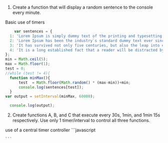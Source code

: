 1. Create a function that will display a random sentence to the console every minute. 
  
  Basic use of timers 
  ```javascript
      var sentences = {
	1: 'Lorem Ipsum is simply dummy text of the printing and typesetting industry',
	2: 'Lorem Ipsum has been the industry`s standard dummy text ever since the 1500s, when an unknown printer took a galley of type and scrambled it to make a type specimen book.',
	3: 'It has survived not only five centuries, but also the leap into electronic typesetting, remaining essentially unchanged. It was popularised in the 1960s with the release of Letraset sheets containing Lorem Ipsum passages, and more recently with desktop publishing software like Aldus PageMaker including versions of Lorem Ipsum.',
	4: 'It is a long established fact that a reader will be distracted by the readable content of a page when looking at its layout. The point of using Lorem Ipsum is that it has a more-or-less normal distribution of letters, as opposed to using `Content here, content here`, making it look like readable English.'
};
min = Math.ceil(5);
max = Math.floor(1);
test = 0;
//while (test != 4){
	function minMax(){	
		test  = Math.floor(Math.random() * (max-min))+min;
		console.log(sentences[test]);
	}
var output = setInterval(minMax, 60000);

    console.log(output);
  ```

2. Create functions A, B, and C that execute every 30s, 1min, and 1min 15s respectively.                             Use only 1 timer/interval to control all three functions.  

  use of a central timer controller 
	```javascript

	```
